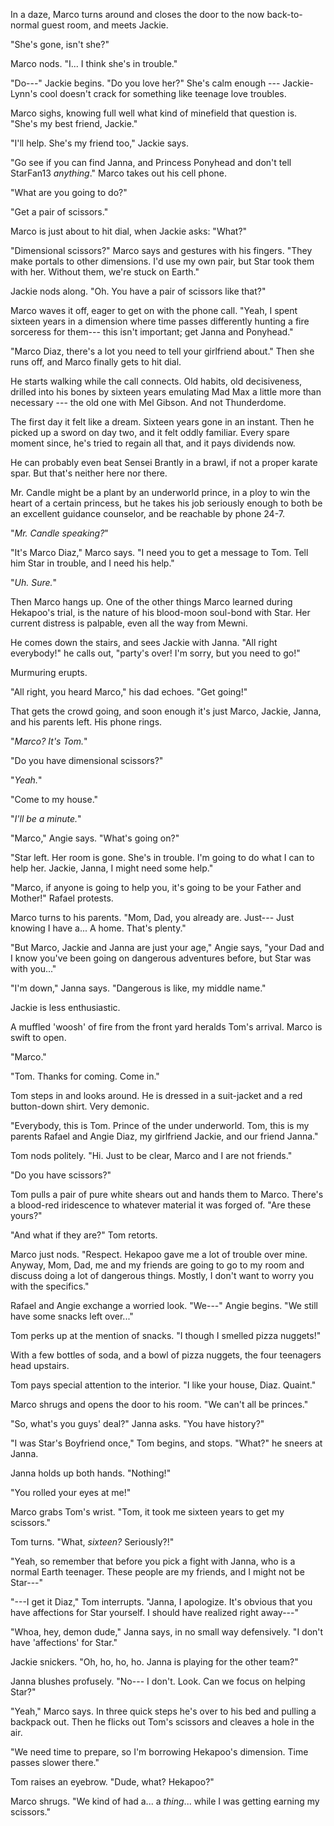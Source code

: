 In a daze, Marco turns around and closes the door to the now back-to-normal guest room,
and meets Jackie.

"She's gone, isn't she?"

Marco nods. "I... I think she's in trouble."

"Do---" Jackie begins. "Do you love her?" She's calm enough --- Jackie-Lynn's cool
doesn't crack for something like teenage love troubles.

Marco sighs, knowing full well what kind of minefield that question is.
"She's my best friend, Jackie."

"I'll help. She's my friend too," Jackie says.

"Go see if you can find Janna, and Princess Ponyhead and don't tell StarFan13 _anything_."
Marco takes out his cell phone.

"What are you going to do?"

"Get a pair of scissors."

Marco is just about to hit dial, when Jackie asks: "What?"

"Dimensional scissors?" Marco says and gestures with his fingers. "They make
portals to other dimensions. I'd use my own pair, but Star took them with her. Without
them, we're stuck on Earth."

Jackie nods along. "Oh. You have a pair of scissors like that?"

Marco waves it off, eager to get on with the phone call.
"Yeah, I spent sixteen years in a dimension where time passes differently hunting
a fire sorceress for them--- this isn't important; get Janna and Ponyhead."

"Marco Diaz, there's a lot you need to tell your girlfriend about."
Then she runs off, and Marco finally gets to hit dial.

He starts walking while the call connects. Old habits, old decisiveness, drilled
into his bones by sixteen years emulating Mad Max a little more than necessary
--- the old one with Mel Gibson. And not Thunderdome.

The first day it felt like a dream. Sixteen years gone in an instant. Then he picked
up a sword on day two, and it felt oddly familiar. Every spare moment since, he's
tried to regain all that, and it pays dividends now.

He can probably even beat Sensei Brantly in a brawl, if not a proper karate spar.
But that's neither here nor there.

Mr. Candle might be a plant by an underworld prince, in a ploy to win the heart
of a certain princess, but he takes his job seriously enough to both be an excellent
guidance counselor, and be reachable by phone 24-7.

"_Mr. Candle speaking?_"

"It's Marco Diaz," Marco says. "I need you to get a message to Tom. Tell him
Star in trouble, and I need his help."

"_Uh. Sure._"

Then Marco hangs up. One of the other things Marco learned during Hekapoo's
trial, is the nature of his blood-moon soul-bond with Star. Her current distress
is palpable, even all the way from Mewni.

He comes down the stairs, and sees Jackie with Janna. "All right everybody!" he
calls out, "party's over! I'm sorry, but you need to go!"

Murmuring erupts.

"All right, you heard Marco," his dad echoes. "Get going!"

That gets the crowd going, and soon enough it's just Marco, Jackie, Janna, and
his parents left. His phone rings.

"_Marco? It's Tom._"

"Do you have dimensional scissors?"

"_Yeah._"

"Come to my house."

"_I'll be a minute._"

"Marco," Angie says. "What's going on?"

"Star left. Her room is gone. She's in trouble. I'm going to do what I
can to help her. Jackie, Janna, I might need some help."

"Marco, if anyone is going to help you, it's going to be your Father
and Mother!" Rafael protests.

Marco turns to his parents. "Mom, Dad, you already are. Just--- Just
knowing I have a... A home. That's plenty."

"But Marco, Jackie and Janna are just your age," Angie says, "your Dad and
I know you've been going on dangerous adventures before, but Star was with you..."

"I'm down," Janna says. "Dangerous is like, my middle name."

Jackie is less enthusiastic.

A muffled 'woosh' of fire from the front yard heralds Tom's arrival.
Marco is swift to open.

"Marco."

"Tom. Thanks for coming. Come in."

Tom steps in and looks around. He is dressed in a suit-jacket and a red button-down
shirt. Very demonic.

"Everybody, this is Tom. Prince of the under underworld. Tom, this
is my parents Rafael and Angie Diaz, my girlfriend Jackie, and our friend Janna."

Tom nods politely. "Hi. Just to be clear, Marco and I are not friends."

"Do you have scissors?"

Tom pulls a pair of pure white shears out and hands them to Marco. There's a
blood-red iridescence to whatever material it was forged of. "Are these yours?"

"And what if they are?" Tom retorts.

Marco just nods. "Respect. Hekapoo gave me a lot of trouble over mine. Anyway,
Mom, Dad, me and my friends are going to go to my room and discuss doing a lot
of dangerous things. Mostly, I don't want to worry you with the specifics."

Rafael and Angie exchange a worried look. "We---" Angie begins. "We still have
some snacks left over..."

Tom perks up at the mention of snacks. "I though I smelled pizza nuggets!"

With a few bottles of soda, and a bowl of pizza nuggets, the four teenagers
head upstairs.

Tom pays special attention to the interior. "I like your house, Diaz. Quaint."

Marco shrugs and opens the door to his room. "We can't all be princes."

"So, what's you guys' deal?" Janna asks. "You have history?"

"I was Star's Boyfriend once," Tom begins, and stops. "What?" he sneers
at Janna.

Janna holds up both hands. "Nothing!"

"You rolled your eyes at me!"

Marco grabs Tom's wrist. "Tom, it took me sixteen years to get my scissors."

Tom turns. "What, _sixteen?_ Seriously?!"

"Yeah, so remember that before you pick a fight with Janna,
who is a normal Earth teenager. These people are my friends, and I might
not be Star---"

"---I get it Diaz," Tom interrupts. "Janna, I apologize. It's obvious that
you have affections for Star yourself. I should have realized right away---"

"Whoa, hey, demon dude," Janna says, in no small way defensively.
"I don't have 'affections' for Star."

Jackie snickers. "Oh, ho, ho, ho. Janna is playing for the other team?"

Janna blushes profusely. "No--- I don't. Look. Can we focus on helping Star?"

"Yeah," Marco says. In three quick steps he's over to his bed and pulling a backpack
out. Then he flicks out Tom's scissors and cleaves a hole in the air.

"We need time to prepare, so I'm borrowing Hekapoo's dimension. Time passes
slower there."

Tom raises an eyebrow. "Dude, what? Hekapoo?"

Marco shrugs. "We kind of had a... a _thing_... while I was getting earning my scissors."
